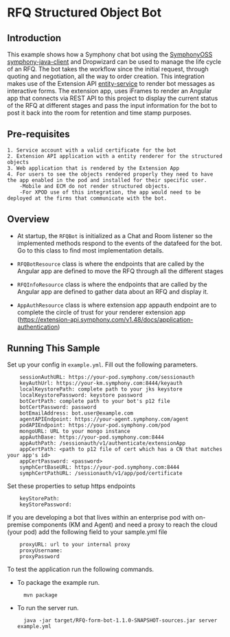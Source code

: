 # RFQ Structured Object Bot

## Introduction

This example shows how a Symphony chat bot using the [SymphonyOSS symphony-java-client](https://github.com/symphonyoss/symphony-java-client) and Dropwizard can be used to manage the life cycle of an RFQ. The bot takes the workflow since the initial request, through quoting and negotiation, all the way to order creation. This integration makes use of the Extension API [entity-service](https://extension-api.symphony.com/docs/entity-service) to render bot messages as interactive forms. The extension app, uses iFrames to render an Angular app that connects via REST API to this project to display the current status of the RFQ at different stages and pass the input information for the bot to post it back into the room for retention and time stamp purposes. 


## Pre-requisites

    1. Service account with a valid certificate for the bot
    2. Extension API application with a entity renderer for the structured objects
    3. Web application that is rendered by the Extension App
    4. For users to see the objects rendered properly they need to have the app enabled in the pod and installed for their specific user.
        -Mobile and ECM do not render structured objects.
        -For XPOD use of this integration, the app would need to be deployed at the firms that communicate with the bot.


## Overview

* At startup, the `RFQBot` is initialized as a Chat and Room listener so the implemented methods respond to the events of the datafeed for the bot. Go to this class to find most implementation details. 

* `RFQBotResource` class is where the endpoints that are called by the Angular app are defined to move the RFQ through all the different stages

* `RFQInfoResource` class is where the endpoints that are called by the Angular app are defined to gather data about an RFQ and display it.

* `AppAuthResource` class is where extension app appauth endpoint are to complete the circle of trust for your renderer extension app (https://extension-api.symphony.com/v1.48/docs/application-authentication)

## Running This Sample

Set up your config in `example.yml`. Fill out the following parameters.

        sessionAuthURL: https://your-pod.symphony.com/sessionauth
        keyAuthUrl: https://your-km.symphony.com:8444/keyauth
        localKeystorePath: complete path to your jks keystore
        localKeystorePassword: keystore password
        botCertPath: complete path to your bot's p12 file
        botCertPassword: password
        botEmailAddress: bot.user@example.com
        agentAPIEndpoint: https://your-agent.symphony.com/agent
        podAPIEndpoint: https://your-pod.symphony.com/pod
        mongoURL: URL to your mongo instance
        appAuthBase: https://your-pod.symphony.com:8444
        appAuthPath: /sessionauth/v1/authenticate/extensionApp
        appCertPath: <path to p12 file of cert which has a CN that matches your app's id>
        appCertPassword: <password>
        symphCertBaseURL: https://your-pod.symphony.com:8444
        symphCertPathURL: /sessionauth/v1/app/pod/certificate
        
Set these properties to setup https endpoints

        keyStorePath: 
        keyStorePassword: 

If you are developing a bot that lives within an enterprise pod with on-premise components (KM and Agent) and need a proxy to reach the cloud (your pod) add the following field to your sample.yml file

        proxyURL: url to your internal proxy
        proxyUsername:
        proxyPassword


To test the application run the following commands.

* To package the example run.

        mvn package

* To run the server run.

        java -jar target/RFQ-form-bot-1.1.0-SNAPSHOT-sources.jar server example.yml
